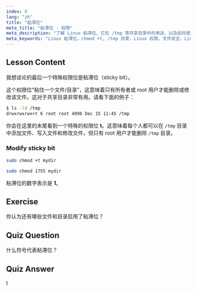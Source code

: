 ```yaml
---
index: 8
lang: "zh"
title: "粘滞位"
meta_title: "粘滞位 - 权限"
meta_description: "了解 Linux 粘滞位、它在 /tmp 等共享目录中的用途，以及如何使用 chmod 设置它。理解这个关键的文件权限！"
meta_keywords: "Linux 粘滞位，chmod +t, /tmp 目录，Linux 权限，文件安全，Linux 教程，Linux 初学者"
---
```


## Lesson Content

我想谈论的最后一个特殊权限位是粘滞位（sticky bit）。

这个权限位“粘住一个文件/目录”，这意味着只有所有者或 root 用户才能删除或修改该文件。这对于共享目录非常有用。请看下面的例子：

```bash
$ ls -ld /tmp
drwxrwxrwx+t 6 root root 4096 Dec 15 11:45 /tmp
```

你会在这里的末尾看到一个特殊的权限位 **t**。这意味着每个人都可以在 `/tmp` 目录中添加文件、写入文件和修改文件，但只有 root 用户才能删除 `/tmp` 目录。

### Modify sticky bit

```bash
sudo chmod +t mydir

sudo chmod 1755 mydir
```

粘滞位的数字表示是 **1**。

## Exercise

你认为还有哪些文件和目录启用了粘滞位？

## Quiz Question

什么符号代表粘滞位？

## Quiz Answer

t
